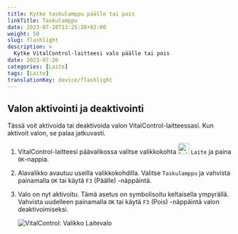 ```yaml
---
title: Kytke taskulamppu päälle tai pois
linkTitle: Taskulamppu
date: 2023-07-28T13:25:28+02:00
weight: 50
slug: flashlight
description: >
  Kytke VitalControl-laitteesi valo päälle tai pois
date: 2023-07-26
categories: [Laite]
tags: [Laite]
translationKey: device/flashlight
---
```

## Valon aktivointi ja deaktivointi

Tässä voit aktivoida tai deaktivoida valon VitalControl-laitteessasi. Kun aktivoit valon, se palaa jatkuvasti.

1. VitalControl-laitteesi päävalikossa valitse valikkokohta <img src="/icons/device.svg" width="25" align="bottom" alt="Laite" /> `Laite` ja paina `OK`-nappia.

2. Alavalikko avautuu useilla valikkokohdilla. Valitse `Taskulamppu` ja vahvista painamalla `OK` tai käytä `F3` (Päälle) -näppäintä.

3. Valo on nyt aktivoitu. Tämä asetus on symbolisoitu keltaisella ympyrällä. Vahvista uudelleen painamalla `OK` tai käytä `F3` (Pois) -näppäintä valon deaktivoimiseksi.

   ![VitalControl: Valikko Laitevalo](../images/light.png "Aktivoi ja deaktivoi valo")
